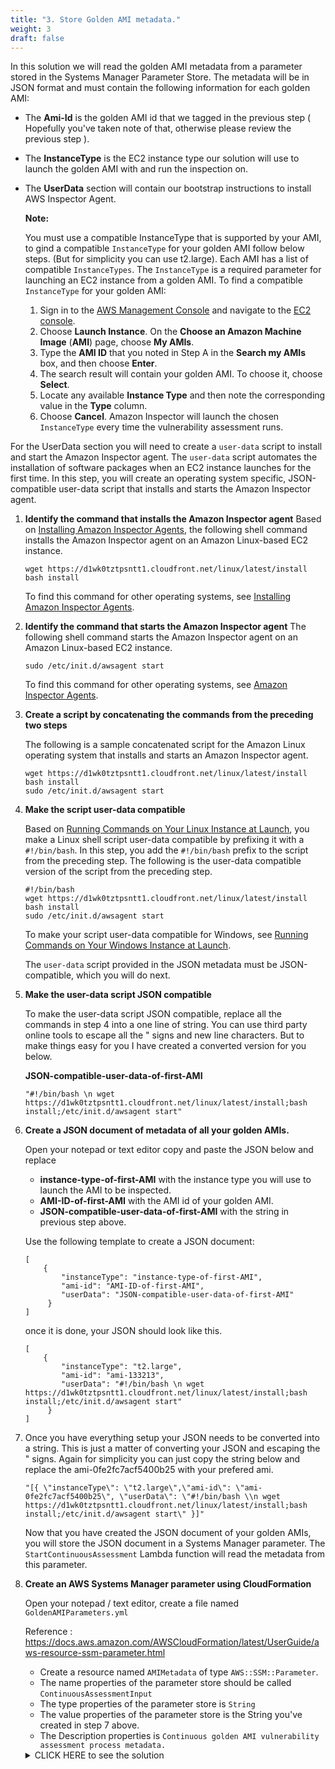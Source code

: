 ```yaml
---
title: "3. Store Golden AMI metadata."
weight: 3
draft: false
---
```


In this solution we will read the golden AMI metadata from a parameter stored in the Systems Manager Parameter Store. 
The metadata will be in JSON format and must contain the following information for each golden AMI:

* The **Ami-Id** is the golden AMI id that we tagged in the previous step ( Hopefully you've taken note of that, otherwise please review the previous step ).
* The **InstanceType** is the EC2 instance type our solution will use to launch the golden AMI with and run the inspection on.
* The **UserData** section will contain our bootstrap instructions to install AWS Inspector Agent.

    **Note:** 

    You must use a compatible InstanceType that is supported by your AMI, to gind a compatible `InstanceType` for your golden AMI follow below steps. (But for simplicity you can use t2.large). Each AMI has a list of compatible `InstanceTypes`. The `InstanceType` is a required parameter for launching an EC2 instance from a golden AMI. To find a compatible `InstanceType` for your golden AMI:

    1.  Sign in to the [AWS Management Console](https://console.aws.amazon.com/console/home) and navigate to the [EC2 console](https://console.aws.amazon.com/ec2/).
    2.  Choose **Launch Instance**. On the **Choose an Amazon Machine Image** (**AMI**) page, choose **My AMIs**.
    3.  Type the **AMI ID** that you noted in Step A in the **Search my AMIs** box, and then choose **Enter**.
    4.  The search result will contain your golden AMI. To choose it, choose **Select**.
    5.  Locate any available **Instance Type** and then note the corresponding value in the **Type** column.
    6.  Choose **Cancel**.
    Amazon Inspector will launch the chosen `InstanceType` every time the vulnerability assessment runs.

For the UserData section you will need to create a `user-data` script to install and start the Amazon Inspector agent.
The `user-data` script automates the installation of software packages when an EC2 instance launches for the first time. 
In this step, you will create an operating system specific, JSON-compatible user-data script that installs and starts the Amazon Inspector agent.

1.  **Identify the command that installs the Amazon Inspector agent**
    Based on [Installing Amazon Inspector Agents](http://docs.aws.amazon.com/inspector/latest/userguide/inspector_installing-uninstalling-agents.html), the following shell command installs the Amazon Inspector agent on an Amazon Linux-based EC2 instance.
    ```
    wget https://d1wk0tztpsntt1.cloudfront.net/linux/latest/install
    bash install
    ```
    To find this command for other operating systems, see [Installing Amazon Inspector Agents](http://docs.aws.amazon.com/inspector/latest/userguide/inspector_installing-uninstalling-agents.html).


2.  **Identify the command that starts the Amazon Inspector agent**
    The following shell command starts the Amazon Inspector agent on an Amazon Linux-based EC2 instance.
    ```
    sudo /etc/init.d/awsagent start
    ```
    To find this command for other operating systems, see [Amazon Inspector Agents](http://docs.aws.amazon.com/inspector/latest/userguide/inspector_agents.html).

3.  **Create a script by concatenating the commands from the preceding two steps**

    The following is a sample concatenated script for the Amazon Linux operating system that installs and starts an Amazon Inspector agent.
    ```
    wget https://d1wk0tztpsntt1.cloudfront.net/linux/latest/install
    bash install
    sudo /etc/init.d/awsagent start
    ```


4.  **Make the script user-data compatible**

    Based on [Running Commands on Your Linux Instance at Launch](http://docs.aws.amazon.com/AWSEC2/latest/UserGuide/user-data.html#user-data-api-cli), you make a Linux shell script user-data compatible by prefixing it with a `#!/bin/bash`. In this step, you add the `#!/bin/bash` prefix to the script from the preceding step. The following is the user-data compatible version of the script from the preceding step.

    ```
    #!/bin/bash
    wget https://d1wk0tztpsntt1.cloudfront.net/linux/latest/install
    bash install
    sudo /etc/init.d/awsagent start
    ```
    To make your script user-data compatible for Windows, see [Running Commands on Your Windows Instance at Launch](http://docs.aws.amazon.com/AWSEC2/latest/WindowsGuide/ec2-windows-user-data.html).

    The `user-data` script provided in the JSON metadata must be JSON-compatible, which you will do next.

5.  **Make the user-data script JSON compatible**

    To make the user-data script JSON compatible, replace all the commands in step 4 into a one line of string.
    You can use third party online tools to escape all the " signs and new line characters.
    But to make things easy for you I have created a converted version for you below. 

    **JSON-compatible-user-data-of-first-AMI**
    ```
    "#!/bin/bash \n wget https://d1wk0tztpsntt1.cloudfront.net/linux/latest/install;bash install;/etc/init.d/awsagent start"
    ```
    
6.  **Create a JSON document of metadata of all your golden AMIs.**

    Open your notepad or text editor copy and paste the JSON below and replace 
    * **instance-type-of-first-AMI** with the instance type you will use to launch the AMI to be inspected.
    * **AMI-ID-of-first-AMI** with the AMI id of your golden AMI.
    * **JSON-compatible-user-data-of-first-AMI** with the string in previous step above.

    Use the following template to create a JSON document:
    
    ```
    [	
        { 
            "instanceType": "instance-type-of-first-AMI", 
            "ami-id": "AMI-ID-of-first-AMI", 
            "userData": "JSON-compatible-user-data-of-first-AMI"
         }
    ]
    ```

    once it is done, your JSON should look like this.

    ```
    [	
        { 
            "instanceType": "t2.large", 
            "ami-id": "ami-133213", 
            "userData": "#!/bin/bash \n wget https://d1wk0tztpsntt1.cloudfront.net/linux/latest/install;bash install;/etc/init.d/awsagent start"
         }
    ]
    ```

7.  Once you have everything setup your JSON needs to be converted into a string.
    This is just a matter of converting your JSON and escaping the " signs.
    Again for simplicity you can just copy the string below and replace the ami-0fe2fc7acf5400b25 with your prefered ami.

    ```
    "[{ \"instanceType\": \"t2.large\",\"ami-id\": \"ami-0fe2fc7acf5400b25\", \"userData\": \"#!/bin/bash \\n wget https://d1wk0tztpsntt1.cloudfront.net/linux/latest/install;bash install;/etc/init.d/awsagent start\" }]"
    ```

    Now that you have created the JSON document of your golden AMIs, you will store the JSON document in a Systems Manager parameter. The `StartContinuousAssessment` Lambda function will read the metadata from this parameter.

8.  **Create an AWS Systems Manager parameter using CloudFormation**
    
    Open your notepad / text editor, create a file named `GoldenAMIParameters.yml`

    Reference : https://docs.aws.amazon.com/AWSCloudFormation/latest/UserGuide/aws-resource-ssm-parameter.html

    * Create a resource named `AMIMetadata` of type `AWS::SSM::Parameter`.
    * The name properties of the parameter store should be called `ContinuousAssessmentInput`
    * The type properties of the parameter store is `String`
    * The value properties of the parameter store is the String you've created in step 7 above.
    * The Description properties is `Continuous golden AMI vulnerability assessment process metadata.`

    <details><summary>CLICK HERE to see the solution</summary>
    <p>

    ```
    Resources:
    BasicParameter:
        Type: "AWS::SSM::Parameter"
        Properties:
        Name: "ContinuousAssessmentInput_new"
        Type: "String"
        Value: "[{ \"instanceType\": \"t2.large\",\"ami-id\": \"ami-0e2b940b603bf07f3\", \"userData\": \"#!/bin/bash \\n wget https://d1wk0tztpsntt1.cloudfront.net/linux/latest/install;bash install;/etc/init.d/awsagent start\" }]"
        Description: "Continuous golden AMI vulnerability assessment process metadata."
    ```

    </p>
    </detail>